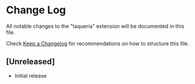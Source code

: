 # Change Log

All notable changes to the "taqueria" extension will be documented in this file.

Check [Keep a Changelog](http://keepachangelog.com/) for recommendations on how to structure this file.

## [Unreleased]

-   Initial release
